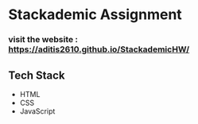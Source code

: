 # Stackademic Assignment
### visit the website : https://aditis2610.github.io/StackademicHW/

## Tech Stack 
- HTML
- CSS
- JavaScript
